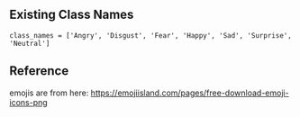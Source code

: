 ## Existing Class Names
``````
class_names = ['Angry', 'Disgust', 'Fear', 'Happy', 'Sad', 'Surprise', 'Neutral']
``````

## Reference
emojis are from here: https://emojiisland.com/pages/free-download-emoji-icons-png
